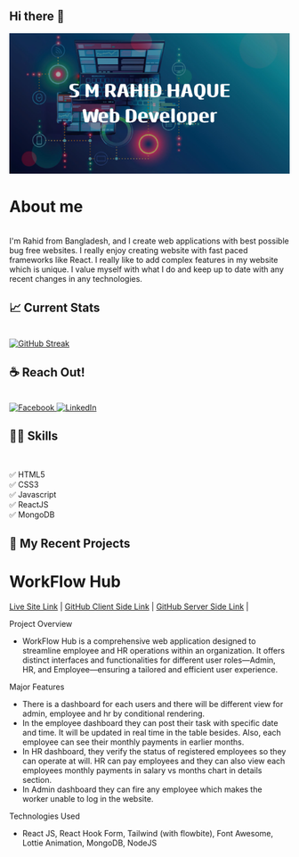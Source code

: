 ## Hi there 👋

<img src="/images/banner.png" />

# About me

<br/>
I'm Rahid from Bangladesh, and I create web applications with best possible bug free websites. I really enjoy creating website with fast paced frameworks like React. I really like to add complex features in my website which is unique. I value myself with what I do and keep up to date with any recent changes in any technologies.

## :chart_with_upwards_trend: Current Stats

<br/>
<a href="https://git.io/streak-stats"><img src="https://streak-stats.demolab.com?user=bdonti" alt="GitHub Streak" /></a>

## ☕ Reach Out!

<br/>
<a href="https://www.facebook.com/rahid.onti/" target="_blank">
  <img src="https://upload.wikimedia.org/wikipedia/commons/5/51/Facebook_f_logo_%282019%29.svg" alt="Facebook" width="30" height="30">
</a>
<a href="https://www.linkedin.com/in/sm-rahid-haque-43bb232ab/" target="_blank">
  <img src="https://upload.wikimedia.org/wikipedia/commons/8/81/LinkedIn_icon.svg" alt="LinkedIn" width="30" height="30">
</a>

## 👨‍💻 Skills

<br/>

✅ HTML5 <br>
✅ CSS3 <br>
✅ Javascript <br>
✅ ReactJS <br>
✅ MongoDB <br>

## 👑 My Recent Projects

# WorkFlow Hub

<a href="https://hr-workflow-hub.web.app/">Live Site Link</a> |
<a href="https://github.com/bdonti/workflow-hub-client/">GitHub Client Side Link</a> |
<a href="https://github.com/bdonti/workflow-hub-server">GitHub Server Side Link</a> |

Project Overview

- WorkFlow Hub is a comprehensive web application designed to streamline employee and HR operations within an organization. It offers distinct interfaces and functionalities for different user roles—Admin, HR, and Employee—ensuring a tailored and efficient user experience.

Major Features

- There is a dashboard for each users and there will be different view for admin, employee and hr by conditional rendering.
- In the employee dashboard they can post their task with specific date and time. It will be updated in real time in the table besides. Also, each employee can see their monthly payments in earlier months.
- In HR dashboard, they verify the status of registered employees so they can operate at will. HR can pay employees and they can also view each employees monthly payments in salary vs months chart in details section.
- In Admin dashboard they can fire any employee which makes the worker unable to log in the website.

Technologies Used

- React JS, React Hook Form, Tailwind (with flowbite), Font Awesome, Lottie Animation, MongoDB, NodeJS

